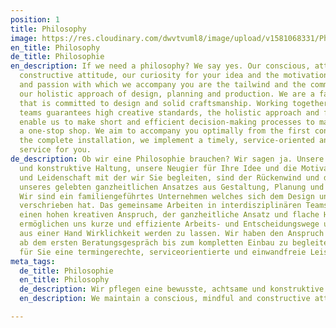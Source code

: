 ```yaml
---
position: 1
title: Philosophy
image: https://res.cloudinary.com/dwvtvuml8/image/upload/v1581068331/Philosophie-Manufaktur-Tischler-Schreiner_zs856h.jpg
en_title: Philosophy
de_title: Philosophie
en_description: If we need a philosophy? We say yes. Our conscious, attentive and
  constructive attitude, our curiosity for your idea and the motivation, curiosity
  and passion with which we accompany you are the tailwind and the common thread of
  our holistic approach of design, planning and production. We are a family-run company
  that is committed to design and solid craftsmanship. Working together in interdisciplinary
  teams guarantees high creative standards, the holistic approach and flat hierarchies
  enable us to make short and efficient decision-making processes to make your project
  a one-stop shop. We aim to accompany you optimally from the first consultation to
  the complete installation, we implement a timely, service-oriented and flawless
  service for you.
de_description: Ob wir eine Philosophie brauchen? Wir sagen ja. Unsere bewusste, achtsame
  und konstruktive Haltung, unsere Neugier für Ihre Idee und die Motivation, Neugierde
  und Leidenschaft mit der wir Sie begleiten, sind der Rückenwind und der rote Faden
  unseres gelebten ganzheitlichen Ansatzes aus Gestaltung, Planung und Fertigung.
  Wir sind ein familiengeführtes Unternehmen welches sich dem Design und solidem Handwerk
  verschrieben hat. Das gemeinsame Arbeiten in interdisziplinären Teams garantiert
  einen hohen kreativen Anspruch, der ganzheitliche Ansatz und flache Hierarchien
  ermöglichen uns kurze und effiziente Arbeits- und Entscheidungswege um Ihr Projekt
  aus einer Hand Wirklichkeit werden zu lassen. Wir haben den Anspruch Sie optimal
  ab dem ersten Beratungsgespräch bis zum kompletten Einbau zu begleiten und setzten
  für Sie eine termingerechte, serviceorientierte und einwandfreie Leistung um.
meta_tags:
  de_title: Philosophie
  en_title: Philosophy
  de_description: Wir pflegen eine bewusste, achtsame und konstruktive Haltung
  en_description: We maintain a conscious, mindful and constructive attitude

---
```

